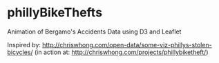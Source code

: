 phillyBikeThefts
================

Animation of Bergamo's Accidents Data using D3 and Leaflet


Inspired by: http://chriswhong.com/open-data/some-viz-phillys-stolen-bicycles/ (in action at:  http://chriswhong.com/projects/phillybiketheft/)

